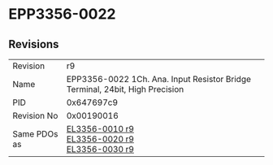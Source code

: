 # EPP3356-0022

## Revisions
<table>
<tr>
<td>Revision</td>
<td>r9</td>
</tr>
<tr>
<td>Name</td>
<td>EPP3356-0022 1Ch. Ana. Input Resistor Bridge Terminal, 24bit, High Precision</td>
</tr>
<tr>
<td>PID</td>
<td>0x647697c9</td>
</tr>
<tr>
<td>Revision No</td>
<td>0x00190016</td>
</tr>
<tr>
<td>Same PDOs as</td>
<td><a href="EL3356-0010.md">EL3356-0010 r9</a><br/><a href="EL3356-0020.md">EL3356-0020 r9</a><br/><a href="EL3356-0030.md">EL3356-0030 r9</a></td>
</tr>
</table>
